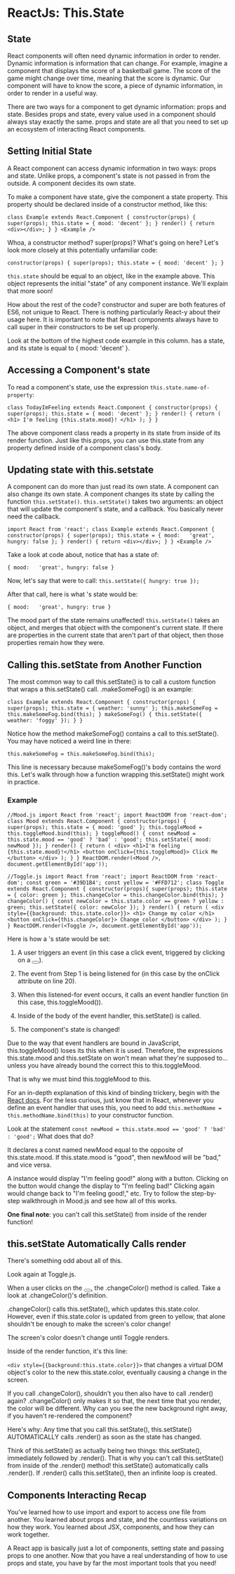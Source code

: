 # ReactJs: This.State

## State
React components will often need dynamic information in order to render. Dynamic information is information that can change. For example, imagine a component that displays the score of a basketball game. The score of the game might change over time, meaning that the score is dynamic. Our component will have to know the score, a piece of dynamic information, in order to render in a useful way.

There are two ways for a component to get dynamic information: props and state. Besides props and state, every value used in a component should always stay exactly the same. props and state are all that you need to set up an ecosystem of interacting React components.


## Setting Initial State
A React component can access dynamic information in two ways: props and state. Unlike props, a component's state is not passed in from the outside. A component decides its own state.

To make a component have state, give the component a state property. This property should be declared inside of a constructor method, like this:

`class Example extends React.Component {
  constructor(props) {
    super(props);
    this.state = { mood: 'decent' };
  }
  render() {
    return <div></div>;
  }
}
<Example />`

Whoa, a constructor method? super(props)? What's going on here? Let's look more closely at this potentially unfamiliar code:

`constructor(props) {
  super(props);
  this.state = { mood: 'decent' };
}`

`this.state` should be equal to an object, like in the example above. This object represents the initial "state" of any component instance. We'll explain that more soon!

How about the rest of the code? constructor and super are both features of ES6, not unique to React. There is nothing particularly React-y about their usage here. It is important to note that React components always have to call super in their constructors to be set up properly.

Look at the bottom of the highest code example in this column. <Example /> has a state, and its state is equal to { mood: 'decent' }.


## Accessing a Component's state
To read a component's state, use the expression `this.state.name-of-property`:

`class TodayImFeeling extends React.Component {
  constructor(props) {
    super(props);
    this.state = { mood: 'decent' };
  }
  render() {
    return (
      <h1>
        I'm feeling {this.state.mood}!
      </h1>
    );
  }
}`

The above component class reads a property in its state from inside of its render function. Just like this.props, you can use this.state from any property defined inside of a component class's body.


## Updating state with this.setstate
A component can do more than just read its own state. A component can also change its own state. A component changes its state by calling the function `this.setState()`. `this.setState()` takes two arguments: an object that will update the component's state, and a callback. You basically never need the callback. 

`import React from 'react';
class Example extends React.Component {
  constructor(props) {
    super(props);
    this.state = {
      mood:   'great',
      hungry: false
    };
  }
  render() {
    return <div></div>;
  }
}
<Example />`

Take a look at code about, notice that <Example /> has a state of:

`{
  mood:   'great',
  hungry: false
}`

Now, let's say that <Example /> were to call: 
`this.setState({ hungry: true });`

After that call, here is what <Example />'s state would be:

`{
  mood:   'great',
  hungry: true
}`

The mood part of the state remains unaffected! `this.setState()` takes an object, and merges that object with the component's current state. If there are properties in the current state that aren't part of that object, then those properties remain how they were.


## Calling this.setState from Another Function
The most common way to call this.setState() is to call a custom function that wraps a this.setState() call. .makeSomeFog() is an example:

`class Example extends React.Component {
  constructor(props) {
    super(props);
    this.state = { weather: 'sunny' };
    this.makeSomeFog = this.makeSomeFog.bind(this);
  }
  makeSomeFog() {
    this.setState({
      weather: 'foggy'
    });
  }
}`

Notice how the method makeSomeFog() contains a call to this.setState(). You may have noticed a weird line in there:

`this.makeSomeFog = this.makeSomeFog.bind(this);`

This line is necessary because makeSomeFog()'s body contains the word this. Let's walk through how a function wrapping this.setState() might work in practice. 

### Example
`//Mood.js
import React from 'react';
import ReactDOM from 'react-dom';
class Mood extends React.Component {
  constructor(props) {
    super(props);
    this.state = { mood: 'good' };
    this.toggleMood = this.toggleMood.bind(this);
  }
  toggleMood() {
    const newMood = this.state.mood == 'good' ? 'bad' : 'good';
    this.setState({ mood: newMood });
  }
  render() {
    return (
      <div>
        <h1>I'm feeling {this.state.mood}!</h1>
        <button onClick={this.toggleMood}>
          Click Me
        </button>
      </div>
    );
  }
}
ReactDOM.render(<Mood />, document.getElementById('app'));`

``//Toggle.js
import React from 'react';
import ReactDOM from 'react-dom';
const green = '#39D1B4';
const yellow = '#FFD712';
class Toggle extends React.Component {
  constructor(props){
    super(props);
    this.state = { color: green };
    this.changeColor = this.changeColor.bind(this);
  }
  changeColor() {
    const newColor = this.state.color == green ? yellow : green;
    this.setState({ color: newColor });
  }
  render() {
    return (
      <div style={{background: this.state.color}}>
        <h1>
          Change my color
        </h1>
        <button onClick={this.changeColor}>
          Change color
        </button>
      </div>
    );
  }
}
ReactDOM.render(<Toggle />, document.getElementById('app'));``

Here is how a <Mood />'s state would be set:

1. A user triggers an event (in this case a click event, triggered by clicking on a <button></button>).

2. The event from Step 1 is being listened for (in this case by the onClick attribute on line 20).

3. When this listened-for event occurs, it calls an event handler function (in this case, this.toggleMood()).

4. Inside of the body of the event handler, this.setState() is called.

5. The component's state is changed!

Due to the way that event handlers are bound in JavaScript, this.toggleMood() loses its this when it is used. Therefore, the expressions this.state.mood and this.setState on won't mean what they're supposed to... unless you have already bound the correct this to this.toggleMood.

That is why we must bind this.toggleMood to this.

For an in-depth explanation of this kind of binding trickery, begin with the [React docs](https://facebook.github.io/react/docs/handling-events.html). For the less curious, just know that in React, whenever you define an event handler that uses this, you need to add `this.methodName = this.methodName.bind(this)` to your constructor function.

Look at the statement `const newMood = this.state.mood == 'good' ? 'bad' : 'good';` What does that do?

It declares a const named newMood equal to the opposite of this.state.mood. If this.state.mood is "good", then newMood will be "bad," and vice versa.

A <Mood /> instance would display "I'm feeling good!" along with a button. Clicking on the button would change the display to "I'm feeling bad!" Clicking again would change back to "I'm feeling good!," etc. Try to follow the step-by-step walkthrough in Mood.js and see how all of this works.

**One final note**: you can't call this.setState() from inside of the render function! 


## this.setState Automatically Calls render
There's something odd about all of this.

Look again at Toggle.js.

When a user clicks on the <button></button>, the .changeColor() method is called. Take a look at .changeColor()'s definition.

.changeColor() calls this.setState(), which updates this.state.color. However, even if this.state.color is updated from green to yellow, that alone shouldn't be enough to make the screen's color change!

The screen's color doesn't change until Toggle renders.

Inside of the render function, it's this line:

`<div style={{background:this.state.color}}>` that changes a virtual DOM object's color to the new this.state.color, eventually causing a change in the screen.

If you call .changeColor(), shouldn't you then also have to call .render() again? .changeColor() only makes it so that, the next time that you render, the color will be different. Why can you see the new background right away, if you haven't re-rendered the component?

Here's why: Any time that you call this.setState(), this.setState() AUTOMATICALLY calls .render() as soon as the state has changed.

Think of this.setState() as actually being two things: this.setState(), immediately followed by .render(). That is why you can't call this.setState() from inside of the .render() method! this.setState() automatically calls .render(). If .render() calls this.setState(), then an infinite loop is created.


## Components Interacting Recap
You've learned how to use import and export to access one file from another. You learned about props and state, and the countless variations on how they work. You learned about JSX, components, and how they can work together.

A React app is basically just a lot of components, setting state and passing props to one another. Now that you have a real understanding of how to use props and state, you have by far the most important tools that you need!